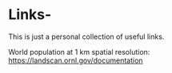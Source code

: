 # Links-
This is just a personal collection of useful links.

World population at 1 km spatial resolution: https://landscan.ornl.gov/documentation

